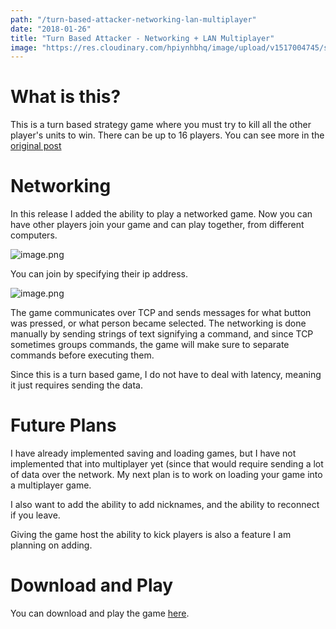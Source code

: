 ```yaml
---
path: "/turn-based-attacker-networking-lan-multiplayer"
date: "2018-01-26"
title: "Turn Based Attacker - Networking + LAN Multiplayer"
image: "https://res.cloudinary.com/hpiynhbhq/image/upload/v1517004745/shboosva3fsoe9wq30p9.png"
---
```



# What is this?

This is a turn based strategy game where you must try to kill all the other player's units to win. There can be up to 16 players. You can see more in the [original post](https://utopian.io/utopian-io/@ajayyy/turn-based-attacker)

# Networking

In this release I added the ability to play a networked game. Now you can have other players join your game and can play together, from different computers.

![image.png](https://res.cloudinary.com/hpiynhbhq/image/upload/v1517004745/shboosva3fsoe9wq30p9.png)

You can join by specifying their ip address.

![image.png](https://res.cloudinary.com/hpiynhbhq/image/upload/v1517004804/uccwpjxxjs3imphmfsgo.png)

The game communicates over TCP and sends messages for what button was pressed, or what person became selected. The networking is done manually by sending strings of text signifying a command, and since TCP sometimes groups commands, the game will make sure to separate commands before executing them.

Since this is a turn based game, I do not have to deal with latency, meaning it just requires sending the data.

# Future Plans

I have already implemented saving and loading games, but I have not implemented that into multiplayer yet (since that would require sending a lot of data over the network. My next plan is to work on loading your game into a multiplayer game.

I also want to add the ability to add nicknames, and the ability to reconnect if you leave.

Giving the game host the ability to kick players is also a feature I am planning on adding.

# Download and Play

You can download and play the game [here](https://github.com/ajayyy/TurnBasedAttacker/releases).

